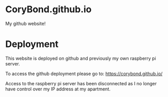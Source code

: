 # CoryBond.github.io
My github website!

# Deployment

This website is deployed on github and previously my own raspberry pi server.

To access the github deployment please go to: https://corybond.github.io/

Access to the raspberry pi server has been disconnected as I no longer have control over my IP address at my apartment.